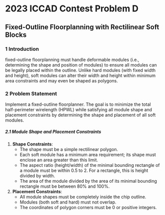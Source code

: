 # 2023 ICCAD Contest Problem D  
## 	Fixed-Outline Floorplanning with Rectilinear Soft Blocks  

### 1 Introduction
fixed-outline floorplanning must handle deformable modules (i.e., determining the shape and position of modules) to ensure all modules can be legally placed within the outline. Unlike hard modules (with fixed width and height), soft modules can alter their width and height within minimum area constraints and may even be shaped as polygons.  

### 2 Problem Statement
Implement a fixed-outline floorplanner. The goal is to minimize the total half-perimeter wirelength (HPWL) while satisfying all module shape and placement constraints by determining the shape and placement of all soft modules.

##### 2.1 Module Shape and Placement Constraints
1. **Shape Constraints**: 
    * The shape must be a simple rectilinear polygon.  
    * Each soft module has a minimum area requirement; its shape must enclose an area greater than this limit.  
    * The aspect ratio (height/width) of the minimal bounding rectangle of a module must be within 0.5 to 2. For a rectangle, this is height divided by width.
    * The area of the module divided by the area of its minimal bounding rectangle must be between 80% and 100%.
2. **Placement Constraints**: 
    * All module shapes must be completely inside the chip outline.
    * Modules (both soft and hard) must not overlap.
    * The coordinates of polygon corners must be 0 or positive integers.
